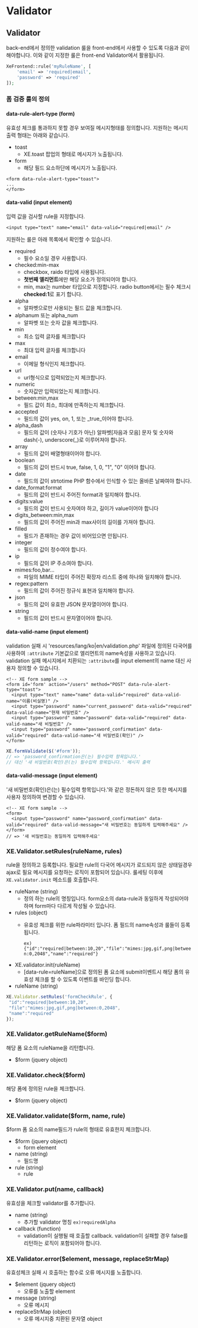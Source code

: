 # Validator

## Validator

back-end에서 정의한 validation 룰을 front-end에서 사용할 수 있도록 다음과 같이 해야합니다. 이와 같이 지정한 룰은 front-end Validator에서 활용됩니다.

```php
XeFrontend::rule('myRuleName', [
    'email' => 'required|email',
    'password' => 'required'
]);
```

### 폼 검증 룰의 정의

#### data-rule-alert-type \(form\)

유효성 체크를 통과하지 못할 경우 보여질 메시지형태를 정의합니다. 지원하는 메시지 출력 형태는 아래와 같습니다.

* toast
  * XE.toast 팝업의 형태로 메시지가 노출됩니다.
* form
  * 해당 필드 요소하단에 메시지가 노출됩니다.

```markup
<form data-rule-alert-type="toast">
...
</form>
```

#### data-valid \(input element\)

입력 값을 검사할 rule을 지정합니다.

```markup
<input type="text" name="email" data-valid="required|email" />
```

지원하는 룰은 아래 목록에서 확인할 수 있습니다.

* required
  * 필수 요소일 경우 사용합니다.
* checked:min-max
  * checkbox, raido 타입에 사용됩니다.
  * **첫번째 엘리먼트**에만 해당 요소가 정의되어야 합니다.
  * min, max는 number 타입으로 지정합니다. radio button에서는 필수 체크시 **checked:1**로 표기 합니다.
* alpha
  * 알파벳으로만 사용되는 필드 값을 체크합니다.
* alphanum 또는 alpha\_num
  * 알파벳 또는 숫자 값을 체크합니다.
* min
  * 최소 입력 글자를 체크합니다
* max
  * 최대 입력 글자를 체크합니다
* email
  * 이메일 형식인지 체크합니다.
* url
  * url형식으로 입력되었는지 체크합니다.
* numeric
  * 숫자값만 입력되었는지 체크합니다.
* between:min,max
  * 필드 값이 최소, 최대에 만족하는지 체크합니다.
* accepted
  * 필드의 값이 yes, on, 1, 또는 _true_이어야 합니다.
* alpha\_dash
  * 필드의 값이 \(숫자나 기호가 아닌\) 알파벳\[자음과 모음\] 문자 및 숫자와 dash\(-\), underscore\(\_\)로 이루어져야 합니다.
* array
  * 필드의 값이 배열형태이어야 합니다.
* boolean
  * 필드의 값이 반드시 true, false, 1, 0, "1", "0" 이어야 합니다.
* date
  * 필드의 값이 strtotime PHP 함수에서 인식할 수 있는 올바른 날짜여야 합니다.
* date\_format:format
  * 필드의 값이 반드시 주어진 format과 일지해야 합니다.
* digits:value
  * 필드의 값이 반드시 숫자여야 하고, 길이가 value이어야 합니다
* digits\_between:min,max
  * 필드의 값이 주어진 min과 max사이의 길이를 가져야 합니다.
* filled
  * 필드가 존재하는 경우 값이 비어있으면 안됩니다.
* integer
  * 필드의 값이 정수여야 합니다.
* ip
  * 필드의 값이 IP 주소여야 합니다.
* mimes:foo,bar...
  * 파일의 MIME 타입이 주어진 확장자 리스트 중에 하나와 일치해야 합니다.
* regex:pattern
  * 필드의 값이 주어진 정규식 표현과 일치해야 합니다.
* json
  * 필드의 값이 유효한 JSON 문자열이어야 합니다.
* string
  * 필드의 값이 반드시 문자열이어야 합니다.

#### data-valid-name \(input element\)

validation 실패 시 'resources/lang/ko\|en/validation.php' 파일에 정의된 다국어를 사용하여 `:attribute` 기본값으로 엘리먼트의 name속성을 사용하고 있습니다. validation 실패 메시지에서 치환되는 `:attribute`를 input element의 name 대신 사용자 정의할 수 있습니다.

```markup
<!-- XE form sample -->
<form id='form' action="/users" method="POST" data-rule-alert-type="toast">
  <input type="text" name="name" data-valid="required" data-valid-name="이름(비실명)" />
  <input type="password" name="current_password" data-valid="required" data-valid-name="현재 비밀번호" />
  <input type="password" name="password" data-valid="required" data-valid-name="새 비밀번호" />
  <input type="password" name="password_confirmation" data-valid="required" data-valid-name="새 비밀번호(확인)" />
</form>
```

```javascript
XE.formValidate($('#form'));
// => 'password_confirmation은(는) 필수입력 항목입니다.'
// 대신 '새 비밀번호(확인)은(는) 필수입력 항목입니다.' 메시지 출력
```

#### data-valid-message \(input element\)

'새 비밀번호\(확인\)은\(는\) 필수입력 항목입니다.'와 같은 정돈하지 않은 듯한 메시지를 사용자 정의하여 변경할 수 있습니다.

```markup
<!-- XE form sample -->
<form>
  <input type="password" name="password_confirmation" data-valid="required" data-valid-message="새 비밀번호는 동일하게 입력해주세요" />
</form>
// => '새 비밀번호는 동일하게 입력해주세요'
```

### XE.Validator.setRules\(ruleName, rules\)

rule을 정의하고 등록합니다. 필요한 rule의 다국어 메시지가 로드되지 않은 상태일경우 ajax로 필요 메시지를 요청하는 로직이 포함되어 있습니다. 룰세팅 이후에 `XE.validator.init` 메소드를 호출합니다.

* ruleName \(string\)
  * 정의 하는 rule의 명칭입니다. form요소의 data-rule과 동일하게 작성되어야 하며 form마다 다르게 작성될 수 있습니다.
* rules \(object\)
  * 유효성 체크를 위한 rule파라미터 입니다. 폼 필드의 name속성과 룰들이 등록됩니다.

    `ex){"id":"required|between:10,20","file":"mimes:jpg,gif,png|between:0,2048","name":"required"}`
* XE.validator.init\(ruleName\)
  * \[data-rule=ruleName\]으로 정의된 폼 요소에 submit이벤트시 해당 폼의 유효성 체크를 할 수 있도록 이벤트를 바인딩 합니다.
* ruleName \(string\)

```javascript
XE.Validator.setRules('formCheckRule', {
 "id":"required|between:10,20",
 "file":"mimes:jpg,gif,png|between:0,2048",
 "name":"required"
});
```

### XE.Validator.getRuleName\($form\)

해당 폼 요소의 ruleName을 리턴합니다.

* $form \(jquery object\)

### XE.Validator.check\($form\)

해당 폼에 정의된 rule을 체크합니다.

* $form \(jquery object\)

### XE.Validator.validate\($form, name, rule\)

$form 폼 요소의 name필드가 rule의 형태로 유효한지 체크합니다.

* $form \(jquery object\)
  * form element
* name \(string\)
  * 필드명
* rule \(string\)
  * rule

### XE.Validator.put\(name, callback\)

유효성을 체크할 validator를 추가합니다.

* name \(string\)
  * 추가할 validator 명칭 `ex)requiredAlpha`
* callback \(function\)
  * validation이 실행될 때 호출할 callback. validation이 실패할 경우 false를 리턴하는 로직이 포함되어야 합니다.

### XE.Validator.error\($element, message, replaceStrMap\)

유효성체크 실패 시 호출하는 함수로 오류 메시지를 노출합니다.

* $element \(jquery object\)
  * 오류를 노출할 element
* message \(string\)
  * 오류 메시지
* replaceStrMap \(object\)
  * 오류 메시지중 치환된 문자열 object


